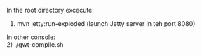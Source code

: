 In the root directory excecute: <br>
  1) mvn jetty:run-exploded (launch Jetty server in teh port 8080)
  
In other console:<br>
  2) ./gwt-compile.sh
  
